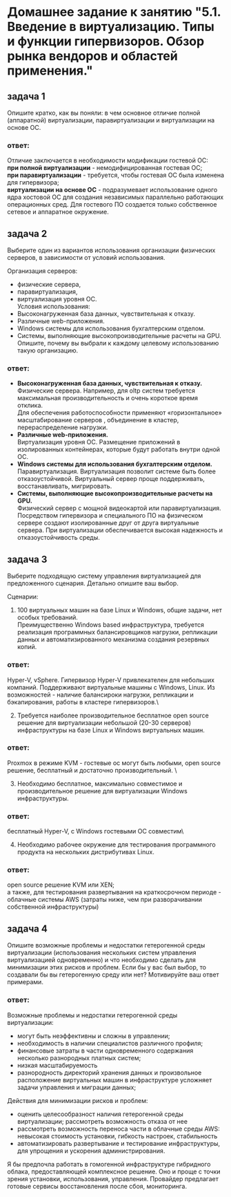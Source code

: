 # Домашнее задание к занятию "5.1. Введение в виртуализацию. Типы и функции гипервизоров. Обзор рынка вендоров и областей применения."
## задача 1
Опишите кратко, как вы поняли: в чем основное отличие полной (аппаратной) виртуализации, паравиртуализации и виртуализации на основе ОС.

### ответ:
Отличие заключается в необходимости модификации гостевой ОС: \
__при полной виртуализации__  - немодифицированная гостевая ОС;\
__при паравиртуализации__ - требуется, чтобы гостевая ОС была изменена для гипервизора;\
__виртуализации на основе ОС__ - подразумевает использование одного ядра хостовой ОС для создания независимых параллельно работающих операционных сред. Для гостевого ПО создается только собственное сетевое и аппаратное окружение. 

## задача 2
Выберите один из вариантов использования организации физических серверов, в зависимости от условий использования.

Организация серверов:

* физические сервера,
* паравиртуализация,
* виртуализация уровня ОС. \
Условия использования:
* Высоконагруженная база данных, чувствительная к отказу.
* Различные web-приложения.
* Windows системы для использования бухгалтерским отделом.
* Системы, выполняющие высокопроизводительные расчеты на GPU. \
Опишите, почему вы выбрали к каждому целевому использованию такую организацию.

### ответ:
* __Высоконагруженная база данных, чувствительная к отказу.__\
Физические сервера. Например, для oltp систем требуется максимальная производительность и очень короткое время отклика.\
Для обеспечения работоспособности применяют «горизонтальное» масштабирование серверов , объединение в кластер, перераспределение нагрузки.
* __Различные web-приложения.__\
Виртуализация уровня ОС. Размещение приложений в изолированных контейнерах, которые будут работать внутри одной ОС. 
* __Windows системы для использования бухгалтерским отделом.__\
Паравиртуализация. Виртуализация позволит системе быть более отказоустойчивой. Виртуальный сервер проще поддерживать, восстанавливать, мигрировать.
* __Системы, выполняющие высокопроизводительные расчеты на GPU.__\
Физический сервер с мощной видеокартой или  паравиртуализация. \
Посредством гипервизора и специального ПО на физическом сервере создают изолированные друг от друга виртуальные сервера. При виртуализации обеспечивается высокая надежность и отказоустойчивость среды. 

## задача 3
Выберите подходящую систему управления виртуализацией для предложенного сценария. Детально опишите ваш выбор.

Сценарии:

1. 100 виртуальных машин на базе Linux и Windows, общие задачи, нет особых требований. \
Преимущественно Windows based инфраструктура, требуется реализация программных балансировщиков нагрузки, репликации данных и автоматизированного механизма создания резервных копий.
### ответ:
Hyper-V, vSphere. Гипервизор Hyper-V привлекателен для небольших компаний.
Поддерживают виртуальные машины с Windows, Linux. Из возможностей - наличие балансироки нагрузки, репликации и бэкапирования, работы в кластере гипервизоров.\

2. Требуется наиболее производительное бесплатное open source решение для виртуализации небольшой (20-30 серверов) инфраструктуры на базе Linux и Windows виртуальных машин.
### ответ:
Proxmox в режиме KVM - гостевые ос могут быть любыми, open source решение, бесплатный 
и достаточно производительный. \

3. Необходимо бесплатное, максимально совместимое и производительное решение для виртуализации Windows инфраструктуры.
### ответ:
бесплатный Hyper-V, с Windows гостевыми ОС совместим\

4. Необходимо рабочее окружение для тестирования программного продукта на нескольких дистрибутивах Linux.
### ответ:
open source решение  KVM или XEN; \
а также, для тестирования развертывания на краткосрочном периоде  - облачные системы AWS (затраты ниже, чем при разворачивании собственной инфраструктуры)

## задача 4
Опишите возможные проблемы и недостатки гетерогенной среды виртуализации (использования нескольких систем управления виртуализацией одновременно) и что необходимо сделать для минимизации этих рисков и проблем. Если бы у вас был выбор, то создавали бы вы гетерогенную среду или нет? Мотивируйте ваш ответ примерами.
### ответ:
Возможные проблемы и недостатки гетерогенной среды виртуализации:
- могут быть неэффективны и сложны в управлении;
- необходимость в наличии специалистов различного профиля;
- финансовые затраты в части одновременного содержания несколько разнородных платных систем;
- низкая масштабируемость
- разнородность директорий хранения данных и произвольное расположение виртуальных машин в инфраструктуре усложняет задачи управления и миграции данных;

Действия для минимизации рисков и проблем:
- оценить целесообразност наличия гетерогенной среды виртуализации; рассмотреть возможность отказа от нее
- рассмотреть возможность переноса части в облачные среды AWS: невысокая стоимость установки, гибкость настроек, стабильность
- автоматизировать развертывание и тестирование инфраструктуры, для упрощения и ускорения администрирования.

Я бы предпочла работать в гомогенной инфраструктуре гибридного облака, предоставляющей комплексное решение.
Оно и проще с точки зрения установки, использования, управления.
Провайдер предлагает готовые сервисы восстановления после сбоя, мониторинга.
